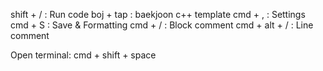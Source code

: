 shift + / : Run code
boj + tap : baekjoon c++ template
cmd + , : Settings
cmd + S : Save & Formatting
cmd + / : Block comment
cmd + alt + / : Line comment

Open terminal: cmd + shift + space
